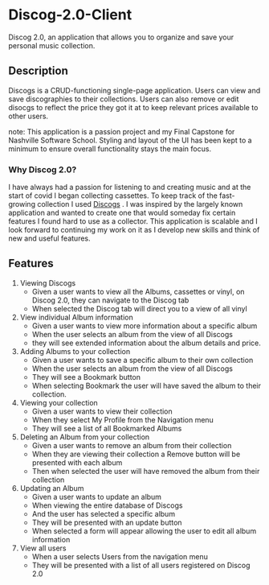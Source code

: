 # Discog-2.0-Client

Discog 2.0, an application that allows you to organize and save your personal music collection.


## Description

Discogs is a CRUD-functioning single-page application. Users can view and save discographies to their collections. Users can also remove or edit disocgs to reflect the price they got it at to keep relevant prices available to other users. 

note: This application is a passion project and my Final Capstone for Nashville Software School. Styling and layout of the UI has been kept to a minimum to ensure overall functionality stays the main focus. 

### Why Discog 2.0?

I have always had a passion for listening to and creating music and at the start of covid I began collecting cassettes. To keep track of the fast-growing collection I used 
[Discogs](https://www.discogs.com/) . I was inspired by the largely known application and wanted to create one that would someday fix certain features I found hard to use as a
collector. 
This application is scalable and I look forward to continuing my work on it as I develop new skills and think of new and useful features.

## Features

1. Viewing Discogs
   - Given a user wants to view all the Albums, cassettes or vinyl, on Discog 2.0, they can navigate to the Discog tab 
   - When selected the Discog tab will direct you to a view of all vinyl 
2. View individual Album information
   - Given a user wants to view more information about a specific album 
   - When the user selects an album from the view of all Discogs
   - they will see extended information about the album details and price.
3. Adding Albums to your collection
   - Given a user wants to save a specific album to their own collection
   - When the user selects an album from the view of all Discogs
   - They will see a Bookmark button
   - When selecting Bookmark the user will have saved the album to their collection.
4. Viewing your collection
   - Given a user wants to view their collection
   - When they select My Profile from the Navigation menu
   - They will see a list of all Bookmarked Albums
5. Deleting an Album from your collection
   - Given a user wants to remove an album from their collection
   - When they are viewing their collection a Remove button will be presented with each album
   - Then when selected the user will have removed the album from their collection
6. Updating an Album
   - Given a user wants to update an album
   - When viewing the entire database of Discogs
   - And the user has selected a specific album
   - They will be presented with an update button
   - When selected a form will appear allowing the user to edit all album information
7. View all users
   - When a user selects Users from the navigation menu
   - They will be presented with a list of all users registered on Discog 2.0
   

